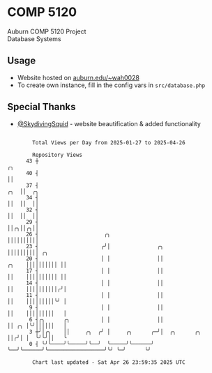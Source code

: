 # COMP 5120
Auburn COMP 5120 Project  
Database Systems

## Usage
- Website hosted on [auburn.edu/~wah0028](https://webhome.auburn.edu/~wah0028/)
- To create own instance, fill in the config vars in `src/database.php`

## Special Thanks
- [@SkydivingSquid](https://github.com/SkydivingSquid) - website beautification & added functionality

```

        Total Views per Day from 2025-01-27 to 2025-04-26

        Repository Views
      43 ┼                                                                                ╭╮
      40 ┤                                                                                ││
      37 ┤                                                                            ╭╮  ││  ╭╮
      34 ┤                                                                            ││  ││  ││
      32 ┤                                                                            ││  ││  ││
      29 ┤                                                                            ││╭╮││╭╮││
      26 ┤                     ╭╮                                                     ││││││││││
      23 ┤                    ╭╯│               ╭╮                                    ││││││││││ ╭╮
      20 ┤                    │ │               ││                              ╭╮    ││││││││││ ││
      17 ┤                    │ │               ││                              ││    ││││││││││ ││
      14 ┤                    │ │               ││                              ││    ││││││││││╭╯│
      11 ┤                    │ │               ││                              ││    │││││││││╰╯ │
       9 ┤                    │ │               ││                              ││    │││││││││   │
       6 ┤╭╮      ╭╮          │ │               ││                              ││ ╭╮ │╰╯││││││   │
       3 ┼╯│╭╮    ││     ╭╮  ╭╯ │     ╭╮      ╭─╯│  ╭╮      ╭╮                  ││╭╯│ │  ╰╯╰╯││   ╰
       0 ┤ ╰╯╰────╯╰─────╯╰──╯  ╰─────╯╰──────╯  ╰──╯╰──────╯╰──────────────────╯╰╯ ╰─╯      ╰╯

        Chart last updated - Sat Apr 26 23:59:35 2025 UTC
        
```
